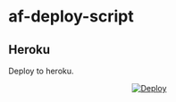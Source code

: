 # af-deploy-script

<!-- ## Railway

[![Deploy on Railway](https://railway.app/button.svg)](https://railway.app/new/template?template=)
<br> -->

## Heroku

Deploy to heroku.
<p align="center">
<a href="https://heroku.com/deploy?template=https://github.com/nobitic/Adv-Auto-Filter-Bot-V2">
  <img src="https://www.herokucdn.com/deploy/button.svg" alt="Deploy">
</a>
</p>

